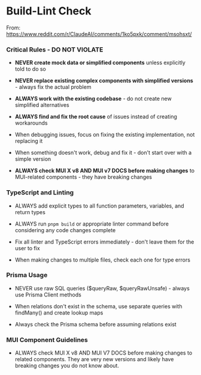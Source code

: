 # Build-Lint Check

From: https://www.reddit.com/r/ClaudeAI/comments/1ko5pxk/comment/msohsxt/

### Critical Rules - DO NOT VIOLATE

- **NEVER create mock data or simplified components** unless explicitly told to do so

- **NEVER replace existing complex components with simplified versions** - always fix the actual problem

- **ALWAYS work with the existing codebase** - do not create new simplified alternatives

- **ALWAYS find and fix the root cause** of issues instead of creating workarounds

- When debugging issues, focus on fixing the existing implementation, not replacing it

- When something doesn't work, debug and fix it - don't start over with a simple version

- **ALWAYS check MUI X v8 AND MUI v7 DOCS before making changes** to MUI-related components - they have breaking changes

### TypeScript and Linting

- ALWAYS add explicit types to all function parameters, variables, and return types

- ALWAYS run `pnpm build` or appropriate linter command before considering any code changes complete

- Fix all linter and TypeScript errors immediately - don't leave them for the user to fix

- When making changes to multiple files, check each one for type errors

### Prisma Usage

- NEVER use raw SQL queries ($queryRaw, $queryRawUnsafe) - always use Prisma Client methods

- When relations don't exist in the schema, use separate queries with findMany() and create lookup maps

- Always check the Prisma schema before assuming relations exist

### MUI Component Guidelines

- ALWAYS check MUI X v8 AND MUI V7 DOCS before making changes to related components. They are very new versions and likely have breaking changes you do not know about.
